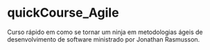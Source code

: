 # quickCourse_Agile
Curso rápido em como se tornar um ninja em metodologias ágeis de desenvolvimento de software ministrado por Jonathan Rasmusson.
